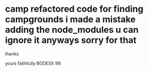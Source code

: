 # camp refactored code for finding campgrounds i made a mistake adding the node_modules u can ignore it anyways sorry for that

thanks 

yours faithfully BODESX 99.

